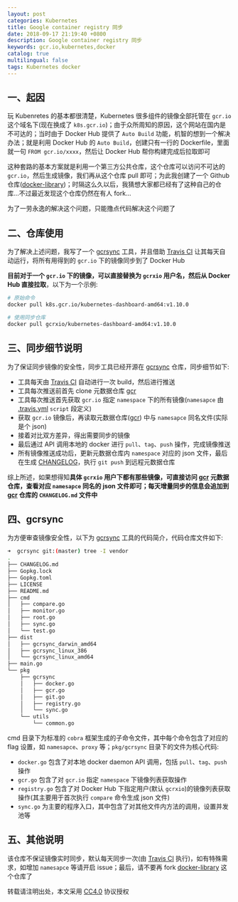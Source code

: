 ```yaml
---
layout: post
categories: Kubernetes
title: Google container registry 同步
date: 2018-09-17 21:19:40 +0800
description: Google container registry 同步
keywords: gcr.io,kubernetes,docker
catalog: true
multilingual: false
tags: Kubernetes docker
---
```


## 一、起因

玩 Kubenretes 的基本都很清楚，Kubernetes 很多组件的镜像全部托管在 `gcr.io` 这个域名下(现在换成了 `k8s.gcr.io`)；由于众所周知的原因，这个网站在国内是不可达的；当时由于 Docker Hub 提供了 `Auto Build` 功能，机智的想到一个解决办法；就是利用 Docker Hub 的 `Auto Build`，创建只有一行的 Dockerfile，里面就一句 `FROM gcr.io/xxxx`，然后让 Docker Hub 帮你构建完成后拉取即可

这种套路的基本方案就是利用一个第三方公共仓库，这个仓库可以访问不可达的 `gcr.io`，然后生成镜像，我们再从这个仓库 pull 即可；为此我创建了一个 Github 仓库([docker-library](https://github.com/mritd/docker-library))；时隔这么久以后，我猜想大家都已经有了这种自己的仓库...不过最近发现这个仓库仍然在有人 fork...

为了一劳永逸的解决这个问题，只能撸点代码解决这个问题了

## 二、仓库使用

为了解决上述问题，我写了一个 [gcrsync](https://github.com/mritd/gcrsync) 工具，并且借助 [Travis CI](https://travis-ci.org/mritd/gcrsync) 让其每天自动运行，将所有用得到的 `gcr.io` 下的镜像同步到了 Docker Hub

**目前对于一个 `gcr.io` 下的镜像，可以直接替换为 `gcrxio` 用户名，然后从 Docker Hub 直接拉取**，以下为一个示例:

``` sh
# 原始命令
docker pull k8s.gcr.io/kubernetes-dashboard-amd64:v1.10.0

# 使用同步仓库
docker pull gcrxio/kubernetes-dashboard-amd64:v1.10.0
```

## 三、同步细节说明

为了保证同步镜像的安全性，同步工具已经开源在 [gcrsync](https://github.com/mritd/gcrsync) 仓库，同步细节如下:

- 工具每天由 [Travis CI](https://travis-ci.org/mritd/gcrsync) 自动进行一次 build，然后进行推送
- 工具每次推送前首先 clone 元数据仓库 [gcr](https://github.com/mritd/gcr)
- 工具每次推送首先获取 `gcr.io` 指定 `namespace` 下的所有镜像(`namesapce` 由 [.travis.yml](https://github.com/mritd/gcrsync/blob/master/.travis.yml) `script` 段定义)
- 获取 `gcr.io` 镜像后，再读取元数据仓库([gcr](https://github.com/mritd/gcr)) 中与 `namesapce` 同名文件(实际是个 json)
- 接着对比双方差异，得出需要同步的镜像
- 最后通过 API 调用本地的 docker 进行 `pull`、`tag`、`push` 操作，完成镜像推送
- 所有镜像推送成功后，更新元数据仓库内 `namespace` 对应的 json 文件，最后在生成 [CHANGELOG](https://github.com/mritd/gcr/blob/master/CHANGELOG.md)，执行 `git push` 到远程元数据仓库

综上所述，如果想得知**具体 `gcrxio` 用户下都有那些镜像，可直接访问 [gcr](https://github.com/mritd/gcr) 元数据仓库，查看对应 `namesapce` 同名的 json 文件即可；每天增量同步的信息会追加到 [gcr](https://github.com/mritd/gcr) 仓库的 `CHANGELOG.md` 文件中**

## 四、gcrsync

为方便审查镜像安全性，以下为 [gcrsync](https://github.com/mritd/gcrsync) 工具的代码简介，代码仓库文件如下:

``` sh
➜  gcrsync git:(master) tree -I vendor
.
├── CHANGELOG.md
├── Gopkg.lock
├── Gopkg.toml
├── LICENSE
├── README.md
├── cmd
│   ├── compare.go
│   ├── monitor.go
│   ├── root.go
│   ├── sync.go
│   └── test.go
├── dist
│   ├── gcrsync_darwin_amd64
│   ├── gcrsync_linux_386
│   └── gcrsync_linux_amd64
├── main.go
└── pkg
    ├── gcrsync
    │   ├── docker.go
    │   ├── gcr.go
    │   ├── git.go
    │   ├── registry.go
    │   └── sync.go
    └── utils
        └── common.go
```

cmd 目录下为标准的 `cobra` 框架生成的子命令文件，其中每个命令包含了对应的 flag 设置，如 `namesapce`、`proxy` 等；`pkg/gcrsync` 目录下的文件为核心代码:

- `docker.go` 包含了对本地 docker daemon API 调用，包括 `pull`、`tag`、`push` 操作
- `gcr.go` 包含了对 `gcr.io` 指定 `namespace` 下镜像列表获取操作
- `registry.go` 包含了对 Docker Hub 下指定用户(默认 `gcrxio`)的镜像列表获取操作(其主要用于首次执行 `compare` 命令生成 json 文件)
- `sync.go` 为主要的程序入口，其中包含了对其他文件内方法的调用，设置并发池等

## 五、其他说明

该仓库不保证镜像实时同步，默认每天同步一次(由 [Travis CI](https://travis-ci.org/mritd/gcrsync) 执行)，如有特殊需求，如增加 `namesapce` 等请开启 issue；最后，请不要再 fork [docker-library](https://github.com/mritd/docker-library) 这个仓库了

转载请注明出处，本文采用 [CC4.0](http://creativecommons.org/licenses/by-nc-nd/4.0/) 协议授权
